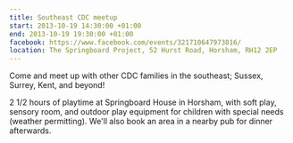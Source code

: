 ```yaml
---
title: Southeast CDC meetup
start: 2013-10-19 14:30:00 +01:00
end: 2013-10-19 19:30:00 +01:00
facebook: https://www.facebook.com/events/321710647973816/
location: The Springboard Project, 52 Hurst Road, Horsham, RH12 2EP
---
```

Come and meet up with other CDC families in the southeast; Sussex, Surrey, Kent, and beyond! 

2 1/2 hours of playtime at Springboard House in Horsham, with soft play, sensory room, and outdoor play equipment for children with special needs (weather permitting). We'll also book an area in a nearby pub for dinner afterwards.